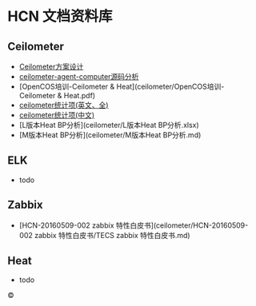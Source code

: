 # HCN 文档资料库


## Ceilometer

  * [Ceilometer方案设计](ceilometer/Ceilometer方案设计.pdf)
  * [ceilometer-agent-computer源码分析](ceilometer/ceilometer-agent-computer.md)
  * [OpenCOS培训-Ceilometer & Heat](ceilometer/OpenCOS培训-Ceilometer & Heat.pdf)
  * [ceilometer统计项(英文、全)](ceilometer/OpenCOS性能指标.pdf)
  * [ceilometer统计项(中文)](ceilometer/性能数据模型-0427.htm)
  * [L版本Heat BP分析](ceilometer/L版本Heat BP分析.xlsx)
  * [M版本Heat BP分析](ceilometer/M版本Heat BP分析.md)


## ELK

  * todo


## Zabbix

  * [HCN-20160509-002 zabbix 特性白皮书](ceilometer/HCN-20160509-002 zabbix 特性白皮书/TECS zabbix 特性白皮书.md)


## Heat

  * todo



&copy;